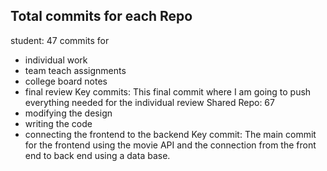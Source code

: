 ## Total commits for each Repo
student: 47
commits for
+ individual work
+ team teach assignments
+ college board notes
+ final review 
  Key commits: This final commit where I am going to push everything needed for the individual review
Shared Repo: 67
+ modifying the design
+ writing the code
+ connecting the frontend to the backend
  Key commit: The main commit for the frontend using the movie API and the connection from the front end to back end using a data base.

